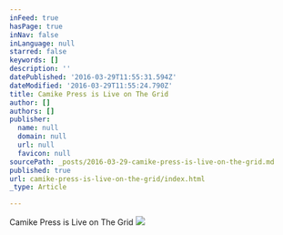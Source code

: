 ```yaml
---
inFeed: true
hasPage: true
inNav: false
inLanguage: null
starred: false
keywords: []
description: ''
datePublished: '2016-03-29T11:55:31.594Z'
dateModified: '2016-03-29T11:55:24.790Z'
title: Camike Press is Live on The Grid
author: []
authors: []
publisher:
  name: null
  domain: null
  url: null
  favicon: null
sourcePath: _posts/2016-03-29-camike-press-is-live-on-the-grid.md
published: true
url: camike-press-is-live-on-the-grid/index.html
_type: Article

---
```

Camike Press is Live on The Grid
![](https://the-grid-user-content.s3-us-west-2.amazonaws.com/413d81b4-8537-410c-821f-8a1383e6ea92.png)